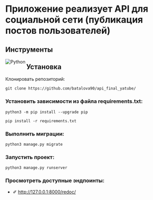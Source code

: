 # Приложение реализует API для социальной сети (публикация постов пользователей) #

## Инструменты ##
<img align="left" alt="Python" src="https://img.shields.io/badge/python-%2314354C.svg?style=for-the-badse&logo=python&logoColor=yellow" />


## Установка ##

Клонировать репозиторий:
```shell
git clone https://github.com/batalova90/api_final_yatube/
```
### Установить зависимости из файла requirements.txt: ###
```shell
python3 -m pip install --upgrade pip
```
```shell
pip install -r requirements.txt
```
### Выполнить миграции: ###
```shell
python3 manage.py migrate
```
### Запустить проект: ###
```shell
python3 manage.py runserver
```
### Просмотреть доступные эндпоинты: ###
- ✐ http://127.0.0.1:8000/redoc/
